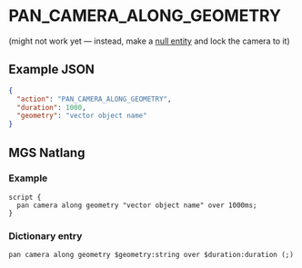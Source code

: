 # PAN_CAMERA_ALONG_GEOMETRY

(might not work yet — instead, make a [null entity](../entities/null_entity) and lock the camera to it)

## Example JSON

```json
{
  "action": "PAN_CAMERA_ALONG_GEOMETRY",
  "duration": 1000,
  "geometry": "vector object name"
}
```

## MGS Natlang

### Example

```mgs
script {
  pan camera along geometry "vector object name" over 1000ms;
}
```

### Dictionary entry

```
pan camera along geometry $geometry:string over $duration:duration (;)
```
